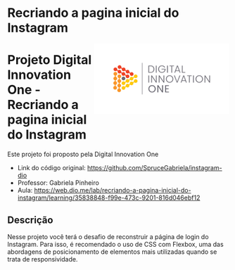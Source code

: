 # Recriando a pagina inicial do Instagram

<img align="right" alt="GIF" height="160px" src="https://github.com/rdeconti/rdeconti-resources/blob/main/Digital%20Innovation%20One%20-%20Logotipo.png" />

# Projeto Digital Innovation One - Recriando a pagina inicial do Instagram
Este projeto foi proposto pela Digital Innovation One
- Link do código original: https://github.com/SpruceGabriela/instagram-dio
- Professor: Gabriela Pinheiro
- Aula: https://web.dio.me/lab/recriando-a-pagina-inicial-do-instagram/learning/35838848-f99e-473c-9201-816d046ebf12

## Descrição
Nesse projeto você terá o desafio de reconstruir a página de login do Instagram. Para isso, é recomendado o uso de CSS com Flexbox, uma das abordagens de posicionamento de elementos mais utilizadas quando se trata de responsividade. 


